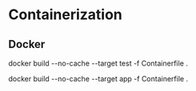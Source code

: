 # Containerization

## Docker

docker build --no-cache --target test  -f Containerfile .

docker build --no-cache --target app  -f Containerfile .


